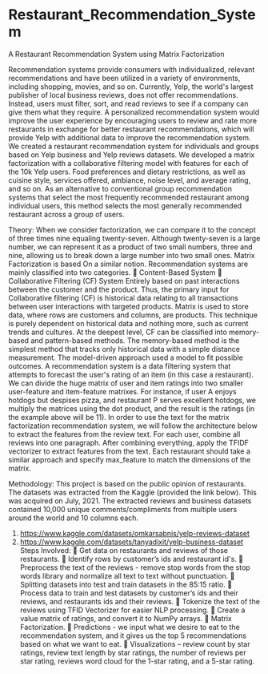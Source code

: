 # Restaurant_Recommendation_System

A Restaurant Recommendation System using Matrix Factorization

Recommendation systems provide consumers with individualized, relevant recommendations and have been utilized in a variety of environments, including shopping, movies, and so on. Currently, Yelp, the world's largest publisher of local business reviews, does not offer recommendations. Instead, users must filter, sort, and read reviews to see if a company can give them what they require. A personalized recommendation system would improve the user experience by encouraging users to review and rate more restaurants in exchange for better restaurant recommendations, which will provide Yelp with additional data to improve the recommendation system.
We created a restaurant recommendation system for individuals and groups based on Yelp business and Yelp reviews datasets. We developed a matrix factorization with a collaborative filtering model with features for each of the 10k Yelp users. Food preferences and dietary restrictions, as well as cuisine style, services offered, ambiance, noise level, and average rating, and so on.
As an alternative to conventional group recommendation systems that select the most frequently recommended restaurant among individual users, this method selects the most generally recommended restaurant across a group of users.


Theory:
When we consider factorization, we can compare it to the concept of three times nine equaling twenty-seven. Although twenty-seven is a large number, we can represent it as a product of two small numbers, three and nine, allowing us to break down a large number into two small ones. Matrix Factorization is based
On a similar notion. Recommendation systems are mainly classified into two categories.
 Content-Based System
 Collaborative Filtering (CF) System
Entirely based on past interactions between the customer and the product. Thus, the primary input for Collaborative filtering (CF) is historical data relating to all transactions between user interactions with targeted products. Matrix is used to store data, where rows are customers and columns, are products. This technique is purely dependent on historical data and nothing more, such as current trends and cultures. At the deepest level, CF can be classified into memory-based and pattern-based methods. The memory-based method is the simplest method that tracks only historical data with a simple distance
measurement. The model-driven approach used a model to fit possible outcomes.
A recommendation system is a data filtering system that attempts to forecast the user's rating of an item (in this case a restaurant). We can divide the huge matrix of user and item ratings into two smaller user-feature and item-feature matrixes. For instance, if user A enjoys hotdogs but despises pizza, and restaurant P serves excellent hotdogs, we multiply the matrices using the dot product, and the result is the ratings (in the example above will be 11).
In order to use the text for the matrix factorization recommendation system, we will follow the architecture below to extract the features from the review text.
For each user, combine all reviews into one paragraph. After combining everything, apply the TFIDF vectorizer to extract features from the text. Each restaurant should take a similar approach and specify max_feature to match the dimensions of the matrix.


Methodology:
This project is based on the public opinion of restaurants. The datasets was extracted from the Kaggle (provided the link below). This was acquired on July, 2021. The extracted reviews and business datasets contained 10,000 unique comments/compliments from multiple users around the world and 10 columns each.
1. https://www.kaggle.com/datasets/omkarsabnis/yelp-reviews-dataset
2. https://www.kaggle.com/datasets/tanyadixit/yelp-business-dataset
Steps Involved:
 Get data on restaurants and reviews of those restaurants.
 Identify rows by customer’s ids and restaurant id's.
 Preprocess the text of the reviews - remove stop words from the stop words library and normalize all text to text without punctuation.
 Splitting datasets into test and train datasets in the 85:15 ratio.
 Process data to train and test datasets by customer’s ids and their reviews, and restaurants ids and their reviews.
 Tokenize the text of the reviews using TFID Vectorizer for easier NLP processing.
 Create a value matrix of ratings, and convert it to NumPy arrays.
 Matrix Factorization.
 Predictions - we input what we desire to eat to the recommendation system, and it gives us the top 5 recommendations based on what we want to eat.
 Visualizations – review count by star ratings, review text length by star ratings, the number of reviews per star rating, reviews word cloud for the 1-star rating, and a 5-star rating.
